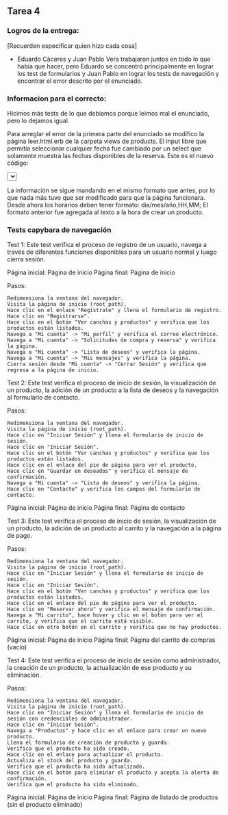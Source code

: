 ## Tarea 4

### Logros de la entrega:
[Recuerden especificar quien hizo cada cosa]
* Eduardo Cáceres y Juan Pablo Vera trabajaron juntos en todo lo que habia que hacer, pero Eduardo se concentró principalmente en lograr los test de formularios y Juan Pablo en lograr los tests de navegación y encontrar el error descrito por el enunciado.


### Informacion para el correcto:
Hicimos más tests de lo que debiamos porque leimos mal el enunciado, pero lo dejamos igual.



Para arreglar el error de la primera parte del enunciado se modifico la página leer.html.erb de la carpeta views de products. El input libre que permitía seleccionar cualquier fecha fue cambiado por un select que solamente muestra las fechas disponibles de la reserva. Este es el nuevo código:
<div class="control">
    <select class="input" name="solicitud[reservation_datetime]" required>

        <% @horarios.each do |horario| %>
            <% fecha_hora_str = "#{horario[0]} #{horario[1]}"  %>
            <% fecha_hora = DateTime.strptime(fecha_hora_str, "%d/%m/%Y %H:%M") %>
            <% fecha_hora_termino_str = "#{horario[2]}"  %>
            <% fecha_hora_termino = DateTime.strptime(fecha_hora_termino_str, "%H:%M") %>

            <% # Formato de fecha y hora: dd/mm HH:MM - HH:MM %>
            <option value="<%= "#{fecha_hora}" %>">
                <%= "#{fecha_hora.strftime("%d/%m")} | Horario: #{fecha_hora.strftime("%H:%M")} - #{fecha_hora_termino.strftime("%H:%M")}" %>
            </option>
        <% end %>
    </select>
</div>

La información se sigue mandando en el mismo formato que antes, por lo que nada más tuvo que ser modificado para que la página funcionara. Desde ahora los horarios deben tener formato: dia/mes/año,HH,MM; 
El formato anterior fue agregada al texto a la hora de crear un producto.

### Tests capybara de navegación

Test 1: Este test verifica el proceso de registro de un usuario, navega a través de diferentes funciones disponibles para un usuario normal y luego cierra sesión.

Página inicial: Página de inicio
Página final: Página de inicio

Pasos:

    Redimensiona la ventana del navegador.
    Visita la página de inicio (root_path).
    Hace clic en el enlace "Regístrate" y llena el formulario de registro.
    Hace clic en "Registrarse".
    Hace clic en el botón "Ver canchas y productos" y verifica que los productos están listados.
    Navega a "Mi cuenta" -> "Mi perfil" y verifica el correo electrónico.
    Navega a "Mi cuenta" -> "Solicitudes de compra y reserva" y verifica la página.
    Navega a "Mi cuenta" -> "Lista de deseos" y verifica la página.
    Navega a "Mi cuenta" -> "Mis mensajes" y verifica la página.
    Cierra sesión desde "Mi cuenta" -> "Cerrar Sesión" y verifica que regresa a la página de inicio.

Test 2: Este test verifica el proceso de inicio de sesión, la visualización de un producto, la adición de un producto a la lista de deseos y la navegación al formulario de contacto.

Pasos:

    Redimensiona la ventana del navegador.
    Visita la página de inicio (root_path).
    Hace clic en "Iniciar Sesión" y llena el formulario de inicio de sesión.
    Hace clic en "Iniciar Sesión".
    Hace clic en el botón "Ver canchas y productos" y verifica que los productos están listados.
    Hace clic en el enlace del pie de página para ver el producto.
    Hace clic en "Guardar en deseados" y verifica el mensaje de confirmación.
    Navega a "Mi cuenta" -> "Lista de deseos" y verifica la página.
    Hace clic en "Contacto" y verifica los campos del formulario de contacto.

Página inicial: Página de inicio
Página final: Página de contacto


Test 3: Este test verifica el proceso de inicio de sesión, la visualización de un producto, la adición de un producto al carrito y la navegación a la página de pago.

Pasos:

    Redimensiona la ventana del navegador.
    Visita la página de inicio (root_path).
    Hace clic en "Iniciar Sesión" y llena el formulario de inicio de sesión.
    Hace clic en "Iniciar Sesión".
    Hace clic en el botón "Ver canchas y productos" y verifica que los productos están listados.
    Hace clic en el enlace del pie de página para ver el producto.
    Hace clic en "Reservar ahora" y verifica el mensaje de confirmación.
    Navega a "Mi carrito", hace hover y clic en el botón para ver el carrito, y verifica que el carrito está visible.
    Hace clic en otro botón en el carrito y verifica que no hay productos.

Página inicial: Página de inicio
Página final: Página del carrito de compras (vacío)


Test 4: Este test verifica el proceso de inicio de sesión como administrador, la creación de un producto, la actualización de ese producto y su eliminación.

Pasos:

    Redimensiona la ventana del navegador.
    Visita la página de inicio (root_path).
    Hace clic en "Iniciar Sesión" y llena el formulario de inicio de sesión con credenciales de administrador.
    Hace clic en "Iniciar Sesión".
    Navega a "Productos" y hace clic en el enlace para crear un nuevo producto.
    Llena el formulario de creación de producto y guarda.
    Verifica que el producto ha sido creado.
    Hace clic en el enlace para actualizar el producto.
    Actualiza el stock del producto y guarda.
    Verifica que el producto ha sido actualizado.
    Hace clic en el botón para eliminar el producto y acepta la alerta de confirmación.
    Verifica que el producto ha sido eliminado.

Página inicial: Página de inicio
Página final: Página de listado de productos (sin el producto eliminado)
